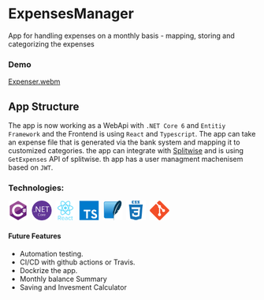 # ExpensesManager

App for handling expenses on a monthly basis -  mapping, storing and categorizing the expenses


### Demo

[Expenser.webm](https://github.com/roeezach/ExpenseManager-WebAPI/assets/106396740/e0174c6b-f2f0-4604-8295-21cf51bab15b)

## App Structure

The app is now working as a WebApi with `.NET Core 6` and `Entitiy Framework` and the Frontend is using `React` and `Typescript`.
The app can take an expense file that is generated via the bank system and mapping it to customized categories.
the app can integrate with [Splitwise](https://dev.splitwise.com/#section/Terms-of-Use/TERMS-OF-USE) 
and is using `GetExpenses` API of splitwise.
th app has a user managment machenisem based on `JWT`.

### Technologies:
<div>
  <img src="https://github.com/devicons/devicon/blob/master/icons/csharp/csharp-original.svg" title="Csharp" alt="Csharp" width="40" height="40"/>&nbsp;
  <img src="https://github.com/devicons/devicon/blob/master/icons/dotnetcore/dotnetcore-original.svg" title="Csharp" alt="Csharp" width="40" height="40"/>&nbsp;
  <img src="https://github.com/devicons/devicon/blob/master/icons/react/react-original-wordmark.svg" title="React" alt="React" width="40" height="40"/>&nbsp;
  <img src="https://github.com/devicons/devicon/blob/master/icons/typescript/typescript-original.svg" title="JavaScript" alt="JavaScript" width="40" height="40"/>&nbsp;
  <img src="https://github.com/devicons/devicon/blob/master/icons/sqlite/sqlite-original.svg" title="SQLite"  alt="SQLite" width="40" height="40"/>&nbsp;
  <img src="https://github.com/devicons/devicon/blob/master/icons/css3/css3-plain-wordmark.svg"  title="CSS3" alt="CSS" width="40" height="40"/>&nbsp;
  <img src="https://github.com/devicons/devicon/blob/master/icons/git/git-original.svg" title="Git" **alt="Git" width="40" height="40"/>
</div>

#### Future Features
- Automation testing.
- CI/CD with github actions or Travis.
- Dockrize the app.
- Monthly balance Summary
- Saving and Invesment Calculator
